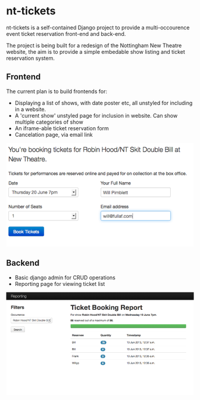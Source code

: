 # nt-tickets
nt-tickets is a self-contained Django project to provide a multi-occourence event ticket reservation front-end and back-end.

The project is being built for a redesign of the Nottingham New Theatre website, the aim is to provide a simple embedable show listing and ticket reservation system.

## Frontend
The current plan is to build frontends for:
- Displaying a list of shows, with date poster etc, all unstyled for including in a website.
- A 'current show' unstyled page for inclusion in website. Can show multiple categories of show
- An iframe-able ticket reservation form
- Cancelation page, via email link

![Ticket booking screenshot](http://github.com/fullaf/nt-tickets/raw/master/docs/screenshot_frontend.png)

## Backend
- Basic django admin for CRUD operations
- Reporting page for viewing ticket list

![Reporting screenshot](http://github.com/fullaf/nt-tickets/raw/master/docs/screenshot_backend.png)